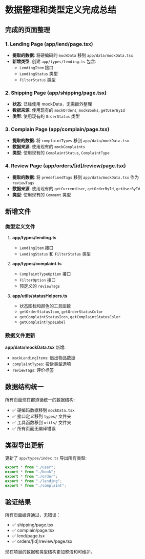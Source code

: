 # 数据整理和类型定义完成总结

## 完成的页面整理

### 1. Lending Page (app/lend/page.tsx)
- **提取的数据**: 将硬编码的 `mockData` 移到 `app/data/mockData.tsx`
- **新增类型**: 创建 `app/types/lending.ts` 包含:
  - `LendingItem` 接口
  - `LendingStatus` 类型
  - `FilterStatus` 类型

### 2. Shipping Page (app/shipping/page.tsx)
- **状态**: 已经使用 mockData，无需额外整理
- **数据来源**: 使用现有的 `mockOrders`, `mockBooks`, `getUserById`
- **类型**: 使用现有的 `OrderStatus` 类型

### 3. Complain Page (app/complain/page.tsx)
- **提取的数据**: 将 `complaintTypes` 移到 `app/data/mockData.tsx`
- **数据来源**: 使用现有的 `mockComplaints`
- **类型**: 使用现有的 `ComplaintStatus`, `ComplaintType`

### 4. Review Page (app/orders/[id]/review/page.tsx)
- **提取的数据**: 将 `predefinedTags` 移到 `app/data/mockData.tsx` 作为 `reviewTags`
- **数据来源**: 使用现有的 `getCurrentUser`, `getOrderById`, `getUserById`
- **类型**: 使用现有的 `Comment` 类型

## 新增文件

### 类型定义文件
1. **app/types/lending.ts**
   - `LendingItem` 接口
   - `LendingStatus` 和 `FilterStatus` 类型

2. **app/types/complaint.ts**
   - `ComplaintTypeOption` 接口
   - `FilterOption` 接口
   - 预定义的 `reviewTags`

3. **app/utils/statusHelpers.ts**
   - 状态图标和颜色的工具函数
   - `getOrderStatusIcon`, `getOrderStatusColor`
   - `getComplaintStatusIcon`, `getComplaintStatusColor`
   - `getComplaintTypeLabel`

### 数据文件更新
**app/data/mockData.tsx** 新增:
- `mockLendingItems`: 借出物品数据
- `complaintTypes`: 投诉类型选项
- `reviewTags`: 评价标签

## 数据结构统一

所有页面现在都遵循统一的数据结构:
- ✅ 硬编码数据移到 `mockData.tsx`
- ✅ 接口定义移到 `types/` 文件夹
- ✅ 工具函数移到 `utils/` 文件夹
- ✅ 所有页面无编译错误

## 类型导出更新

更新了 `app/types/index.ts` 导出所有类型:
```typescript
export * from "./user";
export * from "./book";  
export * from "./order";
export * from "./lending";
export * from "./complaint";
```

## 验证结果

所有页面编译通过，无错误：
- ✅ shipping/page.tsx
- ✅ complain/page.tsx  
- ✅ lend/page.tsx
- ✅ orders/[id]/review/page.tsx

现在项目的数据和类型结构更加整洁和可维护。